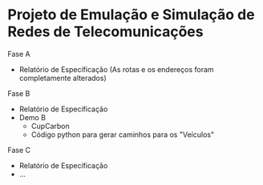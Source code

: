 # Projeto de Emulação e Simulação de Redes de Telecomunicações
Fase A
- Relatório de Especificação
(As rotas e os endereços foram completamente alterados)

Fase B
- Relatório de Especificação
- Demo B
  - CupCarbon
  - Código python para gerar caminhos para os "Veículos"

Fase C
- Relatório de Especificação
- ...

